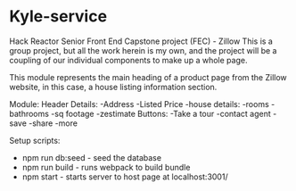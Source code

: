 # Kyle-service


Hack Reactor Senior Front End Capstone project (FEC) - Zillow
This is a group project, but all the work herein is my own, and the project will
be a coupling of our individual components to make up a whole page.


This module represents the main heading of a product page from the Zillow website,
  in this case, a house listing information section.

Module: Header
  Details: 
    -Address
    -Listed Price
    -house details:
      -rooms
      -bathrooms
      -sq footage
    -zestimate
  Buttons: 
    -Take a tour
    -contact agent
    -save
    -share
    -more

Setup scripts:

 - npm run db:seed - seed the database
 - npm run build - runs webpack to build bundle
 - npm start - starts server to host page at localhost:3001/
